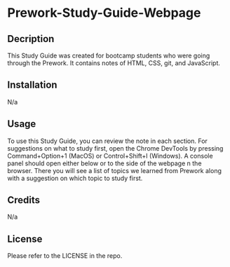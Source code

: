 # Prework-Study-Guide-Webpage

## Decription

This Study Guide was created for bootcamp students who were going through the Prework. It contains notes of HTML, CSS, git, and JavaScript.

## Installation

N/a

## Usage

To use this Study Guide, you can review the note in each section. For suggestions on what to study first, open the Chrome DevTools by pressing Command+Option+1 (MacOS) or Control+Shift+I (Windows). A console panel should open either below or to the side of the webpage n the browser. There you will see a list of topics we learned from Prework along with a suggestion on which topic to study first.

## Credits

N/a

## License

Please refer to the LICENSE in the repo.
